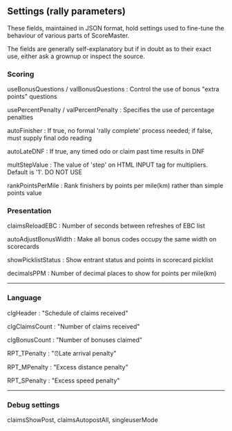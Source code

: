 ## Settings (rally parameters)

These fields, maintained in JSON format, hold settings used to fine-tune the behaviour of various parts of ScoreMaster.

The fields are generally self-explanatory but if in doubt as to their exact use, either ask a grownup or inspect the source.


### Scoring
useBonusQuestions / valBonusQuestions
: Control the use of bonus "extra points" questions

usePercentPenalty / valPercentPenalty
: Specifies the use of percentage penalties

autoFinisher
: If true, no formal 'rally complete' process needed; if false, must supply final odo reading

autoLateDNF
: If true, any timed odo or claim past time results in DNF

multStepValue
: The value of 'step' on HTML INPUT tag for multipliers. Default is '1'. DO NOT USE

rankPointsPerMile
: Rank finishers by points per mile(km) rather than simple points value

### Presentation
claimsReloadEBC
: Number of seconds between refreshes of EBC list

autoAdjustBonusWidth
: Make all bonus codes occupy the same width on scorecards

showPicklistStatus
: Show entrant status and points in scorecard picklist

decimalsPPM
: Number of decimal places to show for points per mile(km)

---
### Language

clgHeader
: "Schedule of claims received"

clgClaimsCount
: "Number of claims received"

clgBonusCount
: "Number of bonuses claimed"

RPT_TPenalty
: "&#x23F0;Late arrival penalty"

RPT_MPenalty
: "Excess distance penalty"

RPT_SPenalty
: "Excess speed penalty"

---
### Debug settings
claimsShowPost, claimsAutopostAll, singleuserMode

